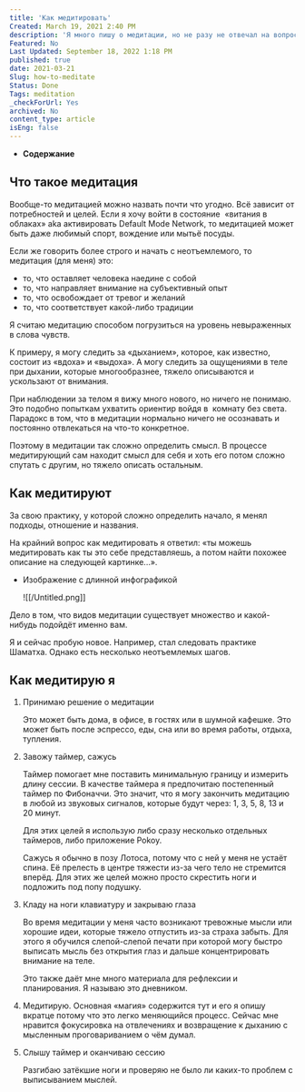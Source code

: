 ```yaml
---
title: 'Как медитировать'
Created: March 19, 2021 2:40 PM
description: 'Я много пишу о медитации, но не разу не отвечал на вопрос, что под ней понимаю и как её делаю. Здесь я приведу определение и алгоритм медитации.'
Featured: No
Last Updated: September 18, 2022 1:18 PM
published: true
date: 2021-03-21
Slug: how-to-meditate
Status: Done
Tags: meditation
_checkForUrl: Yes
archived: No
content_type: article
isEng: false
---
```


- **Содержание**

## **Что такое медитация**

Вообще-то медитацией можно назвать почти что угодно. Всё зависит от потребностей и целей. Если я хочу войти в состояние  «витания в облаках» aka активировать Default Mode Network, то медитацией может быть даже любимый спорт, вождение или мытьё посуды.

Если же говорить более строго и начать с неотъемлемого, то медитация (для меня) это:

- то, что оставляет человека наедине с собой
- то, что направляет внимание на субъективный опыт
- то, что освобождает от тревог и желаний
- то, что соответствует какой-либо традиции

Я считаю медитацию способом погрузиться на уровень невыраженных в слова чувств.

К примеру, я могу следить за «дыханием», которое, как известно, состоит из «вдоха» и «выдоха». А могу следить за ощущениями в теле при дыхании, которые многообразнее, тяжело описываются и ускользают от внимания.

При наблюдении за телом я вижу много нового, но ничего не понимаю. Это подобно попыткам ухватить ориентир войдя в  комнату без света. Парадокс в том, что в медитации нормально ничего не осознавать и постоянно отвлекаться на что-то конкретное.

Поэтому в медитации так сложно определить смысл. В процессе медитирующий сам находит смысл для себя и хоть его потом сложно спутать с другим, но тяжело описать остальным.

## **Как медитируют**

За свою практику, у которой сложно определить начало, я менял подходы, отношение и названия.

На крайний вопрос как медитировать я ответил: «ты можешь медитировать как ты это себе представляешь, а потом найти похожее описание на следующей картинке...».

- Изображение с длинной инфографикой
    
    ![[/Untitled.png]]
    

Дело в том, что видов медитации существует множество и какой-нибудь подойдёт именно вам.

Я и сейчас пробую новое. Например, стал следовать практике Шаматха. Однако есть несколько неотъемлемых шагов.

## **Как медитирую я**

1. Принимаю решение о медитации
    
    Это может быть дома, в офисе, в гостях или в шумной кафешке. Это может быть после эспрессо, еды, сна или во время работы, отдыха, тупления.
    
2. Завожу таймер, сажусь
    
    Таймер помогает мне поставить минимальную границу и измерить длину сессии. В качестве таймера я предпочитаю постепенный таймер по Фибоначчи. Это значит, что я могу закончить медитацию в любой из звуковых сигналов, которые будут через: 1, 3, 5, 8, 13 и 20 минут.
    
    Для этих целей я использую либо сразу несколько отдельных таймеров, либо приложение Pokoy.
    
    Сажусь я обычно в позу Лотоса, потому что с ней у меня не устаёт спина. Её прелесть в центре тяжести из-за чего тело не стремится вперёд. Для этих же целей можно просто скрестить ноги и подложить под попу подушку.
    
3. Кладу на ноги клавиатуру и закрываю глаза
    
    Во время медитации у меня часто возникают тревожные мысли или хорошие идеи, которые тяжело отпустить из-за страха забыть. Для этого я обучился слепой-слепой печати при которой могу быстро выписать мысль без открытия глаз и дальше концентрировать внимание на теле.
    
    Это также даёт мне много материала для рефлексии и планирования. Я называю это дневником.
    
4. Медитирую. Основная «магия» содержится тут и его я опишу вкратце потому что это легко меняющийся процесс. Сейчас мне нравится фокусировка на отвлечениях и возвращение к дыханию с мысленным проговариванием о чём думал.
5. Слышу таймер и оканчиваю сессию
    
    Разгибаю затёкшие ноги и проверяю не было ли каких-то проблем с выписыванием мыслей.